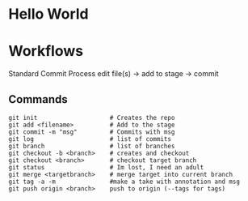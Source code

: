 # Hello World

# Workflows

Standard Commit Process
 edit file(s) -> add to stage -> commit

## Commands

```
git init                    # Creates the repo
git add <filename>          # Add to the stage
git commit -m "msg"         # Commits with msg
git log                     # list of commits
git branch                  # list of branches
git checkout -b <branch>    # creates and checkout
git checkout <branch>       # checkout target branch
git status                  # Im lost, I need an adult
git merge <targetbranch>    # merge target into current branch
git tag -a -m               #make a take with annotation and msg
git push origin <branch>    push to origin (--tags for tags)
```